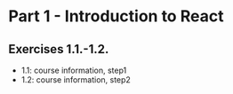 # Part 1 - Introduction to React

## Exercises 1.1.-1.2.

- 1.1: course information, step1
- 1.2: course information, step2
